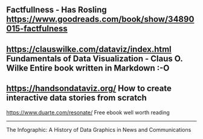Factfullness - Has Rosling
https://www.goodreads.com/book/show/34890015-factfulness
--
https://clauswilke.com/dataviz/index.html
Fundamentals of Data Visualization - Claus O. Wilke
Entire book written in Markdown :-O
---
https://handsondataviz.org/​
How to create interactive data stories from scratch
---
https://www.duarte.com/resonate/
Free ebook well worth reading

---
The Infographic: A History of Data Graphics in News and Communications

